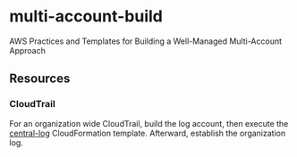 # multi-account-build

AWS Practices and Templates for Building a Well-Managed Multi-Account Approach

## Resources

### CloudTrail

For an organization wide CloudTrail, build the log account, then execute the [central-log](templates/central-log.yml) CloudFormation template. Afterward, establish the organization log.
